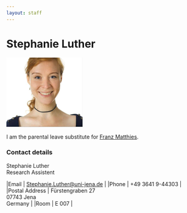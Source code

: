 ```yaml
---
layout: staff
---
```


# Stephanie Luther

<div class="portrait">
  <img src="Stephanie+Luther-width-200-height-182.png">
</div>

I am the parental leave substitute for [Franz Matthies](/Staff/Matthies/).

### Contact details
Stephanie Luther<br/>
Research Assistent

|Email | [Stephanie.Luther@uni-jena.de](mailto:Stephanie.Luther@uni-jena.de) |
|Phone | +49 3641 9-44303 |
|Postal Address | Fürstengraben 27<br/> 07743 Jena<br/> Germany |
|Room | E 007 |
